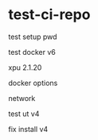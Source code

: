 # test-ci-repo
test setup pwd

test docker v6

  xpu 2.1.20 
  
  docker options
  
  network

test ut v4

  fix install v4

